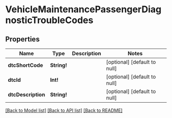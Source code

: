 # VehicleMaintenancePassengerDiagnosticTroubleCodes

## Properties
Name | Type | Description | Notes
------------ | ------------- | ------------- | -------------
**dtcShortCode** | **String!** |  | [optional] [default to null]
**dtcId** | **Int!** |  | [optional] [default to null]
**dtcDescription** | **String!** |  | [optional] [default to null]

[[Back to Model list]](../README.md#documentation-for-models) [[Back to API list]](../README.md#documentation-for-api-endpoints) [[Back to README]](../README.md)


